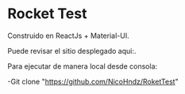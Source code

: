 # Rocket Test

Construido en ReactJs + Material-UI.

Puede revisar el sitio desplegado aqui:.

Para ejecutar de manera local desde consola:

-Git clone "https://github.com/NicoHndz/RoketTest"
